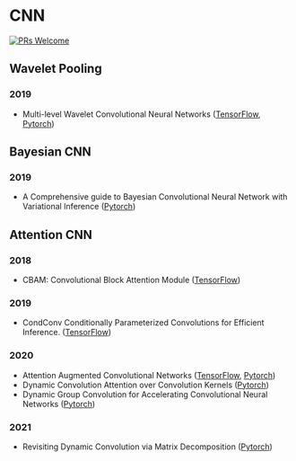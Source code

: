 # CNN

[![PRs Welcome](https://img.shields.io/badge/PRs-welcome-brightgreen.svg?style=flat-square)](http://makeapullrequest.com)


## Wavelet Pooling


### 2019
* Multi-level Wavelet Convolutional Neural Networks ([TensorFlow](https://github.com/AureliePeng/Keras-WaveletTransform), [Pytorch](https://github.com/lpj-github-io/MWCNNv2))


## Bayesian CNN

### 2019
* A Comprehensive guide to Bayesian Convolutional Neural Network with Variational Inference ([Pytorch](https://github.com/kumar-shridhar/PyTorch-BayesianCNN))


## Attention CNN

### 2018
* CBAM: Convolutional Block Attention Module ([TensorFlow](https://github.com/kobiso/CBAM-keras))

### 2019
* CondConv Conditionally Parameterized Convolutions for Efficient Inference. ([TensorFlow](https://github.com/prstrive/CondConv-tensorflow))

### 2020
* Attention Augmented Convolutional Networks ([TensorFlow](https://github.com/titu1994/keras-attention-augmented-convs), [Pytorch](https://github.com/leaderj1001/Attention-Augmented-Conv2d))
* Dynamic Convolution Attention over Convolution Kernels ([Pytorch](https://github.com/kaijieshi7/Dynamic-convolution-Pytorch))
* Dynamic Group Convolution for Accelerating Convolutional Neural Networks ([Pytorch](https://github.com/zhuogege1943/dgc))

### 2021
* Revisiting Dynamic Convolution via Matrix Decomposition ([Pytorch](https://github.com/liyunsheng13/dcd))
